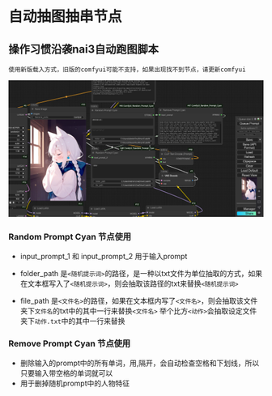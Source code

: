 # 自动抽图抽串节点

## 操作习惯沿袭nai3自动跑图脚本

    使用新版载入方式，旧版的comfyui可能不支持，如果出现找不到节点，请更新comfyui

![alt text](img.png)

### Random Prompt Cyan 节点使用

- input_prompt_1 和 input_prompt_2 用于输入prompt

- folder_path 是`<随机提示词>`的路径，是一种以txt文件为单位抽取的方式，如果在文本框写入了`<随机提示词>`，则会抽取该路径的txt来替换`<随机提示词>`

- file_path 是`<文件名>`的路径，如果在文本框内写了`<文件名>`，则会抽取该文件夹下`文件名`的txt中的其中一行来替换`<文件名>`
    举个比方`<动作>`会抽取设定文件夹下`动作.txt`中的其中一行来替换

### Remove Prompt Cyan 节点使用

- 删除输入的prompt中的所有单词，用,隔开，会自动检查空格和下划线，所以只要输入带空格的单词就可以
- 用于删掉随机prompt中的人物特征